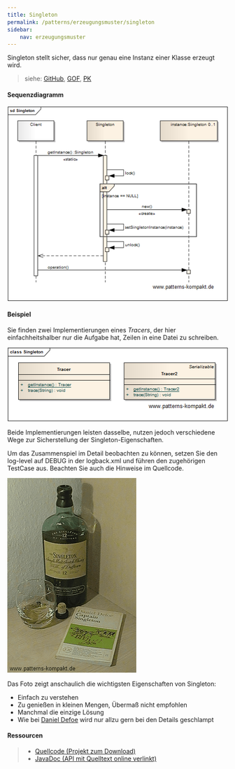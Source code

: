 ```yaml
---
title: Singleton
permalink: /patterns/erzeugungsmuster/singleton
sidebar:
    nav: erzeugungsmuster
---
```


Singleton stellt sicher, dass nur genau eine Instanz einer Klasse erzeugt wird.

> siehe: [GitHub](https://github.com/KarlEilebrecht/patterns-kompakt-code/blob/main/src/test/java/de/calamanari/pk/singleton/README.md), [GOF](/literature#gof), [PK](/literature#pk)

#### Sequenzdiagramm

![](/images/patterns/singleton/singleton_dn.png)

#### Beispiel

Sie finden zwei Implementierungen eines *Tracers*, der hier einfachheitshalber nur die Aufgabe hat, Zeilen in eine Datei zu schreiben.

![](/images/patterns/singleton/singleton_cx.png)

Beide Implementierungen leisten dasselbe, nutzen jedoch verschiedene Wege zur Sicherstellung der Singleton-Eigenschaften.

Um das Zusammenspiel im Detail beobachten zu können, setzen Sie den log-level auf DEBUG in der logback.xml und führen den zugehörigen TestCase aus. Beachten Sie auch die Hinweise im Quellcode.

![](/images/patterns/singleton/singleton_photo.png)

Das Foto zeigt anschaulich die wichtigsten Eigenschaften von Singleton:

* Einfach zu verstehen
* Zu genießen in kleinen Mengen, Übermaß nicht empfohlen
* Manchmal die einzige Lösung
* Wie bei [Daniel Defoe](https://de.wikipedia.org/wiki/Daniel_Defoe) wird nur allzu gern bei den Details geschlampt

#### Ressourcen

> * [Quellcode (Projekt zum Download)](/patterns#codebeispiele)
> * [JavaDoc (API mit Quelltext online verlinkt)]()